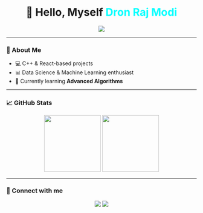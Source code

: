 <h1 align="center">👋 Hello, Myself <span style="color:#00FFFF;">Dron Raj Modi</span></h1>

<p align="center">
  <img src="https://readme-typing-svg.herokuapp.com?size=25&duration=3000&color=00FFFF&center=true&vCenter=true&width=500&lines=Welcome+to+my+GitHub+Profile;C%2B%2B+%7C+Python+%7C+JavaScript+Developer;Always+Learning+New+Things;Open+Source+Contributor">
</p>

---

### 🚀 About Me
- 💻 C++ & React-based projects  
- 📊 Data Science & Machine Learning enthusiast  
- 🌱 Currently learning **Advanced Algorithms**  

---

### 📈 GitHub Stats
<p align="center">
  <img src="https://github-readme-stats.vercel.app/api?username=DronRajModi&show_icons=true&theme=tokyonight" height="150" />
  <img src="https://github-readme-streak-stats.herokuapp.com/?user=DronRajModi&theme=tokyonight" height="150" />
</p>

---

### 🔗 Connect with me
<p align="center">
  <a href="https://linkedin.com/in/YOUR_LINKEDIN"><img src="https://img.shields.io/badge/LinkedIn-0077B5?style=for-the-badge&logo=linkedin&logoColor=white"></a>
  <a href="mailto:YOUR_EMAIL@gmail.com"><img src="https://img.shields.io/badge/Email-D14836?style=for-the-badge&logo=gmail&logoColor=white"></a>
</p>

